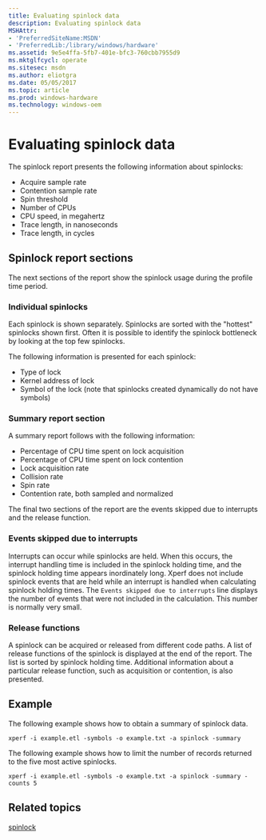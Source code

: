 ```yaml
---
title: Evaluating spinlock data
description: Evaluating spinlock data
MSHAttr:
- 'PreferredSiteName:MSDN'
- 'PreferredLib:/library/windows/hardware'
ms.assetid: 9e5e4ffa-5fb7-401e-bfc3-760cbb7955d9
ms.mktglfcycl: operate
ms.sitesec: msdn
ms.author: eliotgra
ms.date: 05/05/2017
ms.topic: article
ms.prod: windows-hardware
ms.technology: windows-oem
---
```



# Evaluating spinlock data


The spinlock report presents the following information about spinlocks:

-   Acquire sample rate
-   Contention sample rate
-   Spin threshold
-   Number of CPUs
-   CPU speed, in megahertz
-   Trace length, in nanoseconds
-   Trace length, in cycles


## Spinlock report sections

The next sections of the report show the spinlock usage during the profile time period.


### Individual spinlocks

Each spinlock is shown separately. Spinlocks are sorted with the "hottest" spinlocks shown first. Often it is possible to identify the spinlock bottleneck by looking at the top few spinlocks.

The following information is presented for each spinlock:

-   Type of lock
-   Kernel address of lock
-   Symbol of the lock (note that spinlocks created dynamically do not have symbols)


### Summary report section

A summary report follows with the following information:

-   Percentage of CPU time spent on lock acquisition
-   Percentage of CPU time spent on lock contention
-   Lock acquisition rate
-   Collision rate
-   Spin rate
-   Contention rate, both sampled and normalized

The final two sections of the report are the events skipped due to interrupts and the release function.


### Events skipped due to interrupts

Interrupts can occur while spinlocks are held. When this occurs, the interrupt handling time is included in the spinlock holding time, and the spinlock holding time appears inordinately long. Xperf does not include spinlock events that are held while an interrupt is handled when calculating spinlock holding times. The `Events skipped due to interrupts` line displays the number of events that were not included in the calculation. This number is normally very small.


### Release functions

A spinlock can be acquired or released from different code paths. A list of release functions of the spinlock is displayed at the end of the report. The list is sorted by spinlock holding time. Additional information about a particular release function, such as acquisition or contention, is also presented.


## Example

The following example shows how to obtain a summary of spinlock data.

```
xperf -i example.etl -symbols -o example.txt -a spinlock -summary
```

The following example shows how to limit the number of records returned to the five most active spinlocks.

```
xperf -i example.etl -symbols -o example.txt -a spinlock -summary -counts 5
```


## Related topics

[spinlock](spinlock.md)

